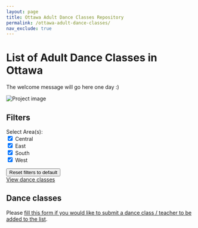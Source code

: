 ```yaml
---
layout: page
title: Ottawa Adult Dance Classes Repository
permalink: /ottawa-adult-dance-classes/
nav_exclude: true
---
```


<link rel="stylesheet" href="{{ "/assets/css/custom.css" | relative_url }}">

# List of Adult Dance Classes in Ottawa

The welcome message will go here one day :)

![Project image](https://placehold.co/600x300?text=Project+1)

## Filters

<form class="form">

				

<div class="form-group row">
<label for="selectedArea" class="col-sm-2 col-form-label">Select Area(s):</label>
<div class="col-sm-10">
<div class="checkbox">
<label><input type="checkbox" id="centralCheckbox" class="areaCheckbox" value="Central" checked=""> Central</label>
</div>
<div class="checkbox">
<label><input type="checkbox" id="eastCheckbox" class="areaCheckbox" value="East" checked=""> East</label>
</div>
<div class="checkbox">
<label><input type="checkbox" id="southCheckbox" class="areaCheckbox" value="South" checked=""> South</label>
</div>
<div class="checkbox">
<label><input type="checkbox" id="westCheckbox" class="areaCheckbox" value="West" checked=""> West</label>
</div>
</div>
</div>


</form>

<div class="mt-3">
<button class="btn btn-secondary" onclick="clearAllFilters()">
Reset filters to default
</button>
</div>
<div class="mt-3">
<a href="#csvData" class="btn btn-primary">
View dance classes
</a>
</div>


<h2>Dance classes</h2>
<p>Please <a href="https://forms.gle/uYWN8SJGCwrpU3249" target="_blank">fill this form if you would like to submit a dance class / teacher to be added to the list</a>. </p>
<div id="csvData"></div>

<!-- Include PapaParse library -->
<script src="https://cdnjs.cloudflare.com/ajax/libs/PapaParse/5.3.0/papaparse.min.js"></script>
<script src="{{ "/assets/js/ottawa-adult-dance-classes.js" | relative_url }}"></script>
